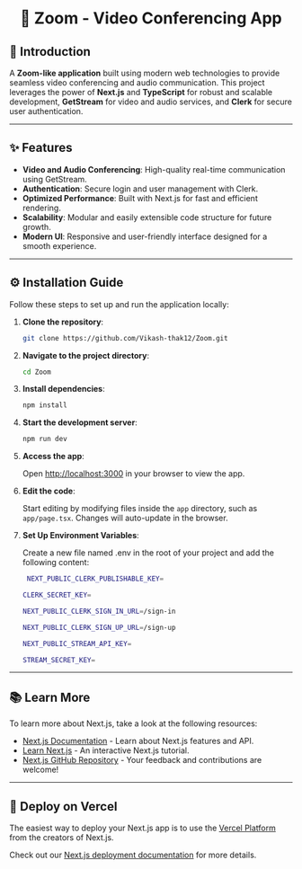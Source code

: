 <h1 align="center">🎥 Zoom - Video Conferencing App</h1>

## 📜 Introduction

A **Zoom-like application** built using modern web technologies to provide seamless video conferencing and audio communication. This project leverages the power of **Next.js** and **TypeScript** for robust and scalable development, **GetStream** for video and audio services, and **Clerk** for secure user authentication.

---

## ✨ Features

- **Video and Audio Conferencing**: High-quality real-time communication using GetStream.
- **Authentication**: Secure login and user management with Clerk.
- **Optimized Performance**: Built with Next.js for fast and efficient rendering.
- **Scalability**: Modular and easily extensible code structure for future growth.
- **Modern UI**: Responsive and user-friendly interface designed for a smooth experience.

---

## ⚙️ Installation Guide

Follow these steps to set up and run the application locally:

1. **Clone the repository**:

    ```bash
    git clone https://github.com/Vikash-thak12/Zoom.git
    ```

2. **Navigate to the project directory**:

    ```bash
    cd Zoom
    ```

3. **Install dependencies**:

    ```bash
    npm install

4. **Start the development server**:

    ```bash
    npm run dev
    ```

5. **Access the app**:

    Open [http://localhost:3000](http://localhost:3000) in your browser to view the app.

6. **Edit the code**:

    Start editing by modifying files inside the `app` directory, such as `app/page.tsx`. Changes will auto-update in the browser.
   
7. **Set Up Environment Variables**:

   Create a new file named .env in the root of your project and add the following content:

   ```bash
    NEXT_PUBLIC_CLERK_PUBLISHABLE_KEY=
    ```
    ```bash
    CLERK_SECRET_KEY=
    ```

    
    ```bash
    NEXT_PUBLIC_CLERK_SIGN_IN_URL=/sign-in
    ```
    ```bash
    NEXT_PUBLIC_CLERK_SIGN_UP_URL=/sign-up
    ```

      
    ```bash
    NEXT_PUBLIC_STREAM_API_KEY=
    ```
     ```bash
    STREAM_SECRET_KEY=
    ```
   
---

## 📚 Learn More

To learn more about Next.js, take a look at the following resources:

- [Next.js Documentation](https://nextjs.org/docs) - Learn about Next.js features and API.
- [Learn Next.js](https://nextjs.org/learn) - An interactive Next.js tutorial.
- [Next.js GitHub Repository](https://github.com/vercel/next.js) - Your feedback and contributions are welcome!

---

## 🚀 Deploy on Vercel

The easiest way to deploy your Next.js app is to use the [Vercel Platform](https://vercel.com/new?utm_medium=default-template&filter=next.js&utm_source=create-next-app&utm_campaign=create-next-app-readme) from the creators of Next.js.

Check out our [Next.js deployment documentation](https://nextjs.org/docs/app/building-your-application/deploying) for more details.
